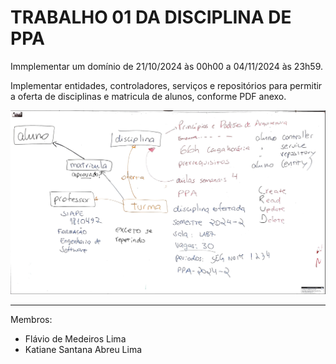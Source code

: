 # TRABALHO 01 DA DISCIPLINA DE PPA

Immplementar um domínio	de 21/10/2024 às 00h00 a 04/11/2024 às 23h59.	

Implementar entidades, controladores, serviços e repositórios para permitir a oferta de disciplinas e matricula de alunos, conforme PDF anexo.

![pdf](image.png)
___
Membros:

   * Flávio de Medeiros Lima
   * Katiane Santana Abreu Lima
  